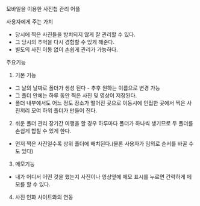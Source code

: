 ﻿모바일을 이용한 사진첩 관리 어플

사용자에게 주는 가치
 - 당시에 찍은 사진들을 방치되지 않게 잘 관리할 수 있다. 
 - 그 당시의 추억을 다시 경험할 수 있게 해준다. 
 - 별도의 사진 이동 없이 손쉽게 관리가 가능하다.

주요기능
 1. 기본 기능
   - 그 날의 날짜로 폴더가 생성 된다 - 추후 원하는 이름으로 변경 가능
   - 그 폴더 안에는 하루 동안 찍은 사진 및 영상이 저장된다. 
   - 폴더 내부에서도 어느 정도 장소가 떨어진 곳으로 이동시에 인접한 곳에서 찍은 사진끼리 모여 
     하위 폴더가 만들어 진다. 

 2. 쉬운 폴더 관리
   장기간 여행을 할 경우 하루마다 폴더가 하나씩 생기므로 두 폴더를 손쉽게 합칠 수 있게 한다.
   - 먼저 찍은 사진일수록 상위 폴더에 배치된다.(물론 사용자가 임의로 순서를 바꿀 수도 있다)

 3. 메모기능 
   - 내가 어디서 어떤 것을 했는지 사진이나 영상옆에 메모 표시를 누르면 간략하게 메모를 할 수 있다. 

 4. 사진 인화 사이트와의 연동
